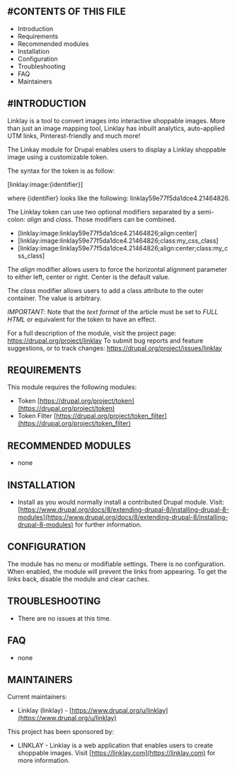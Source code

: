 #CONTENTS OF THIS FILE
---------------------
   
* Introduction
* Requirements
* Recommended modules
* Installation
* Configuration
* Troubleshooting
* FAQ
* Maintainers

#INTRODUCTION
------------

Linklay is a tool to convert images into interactive shoppable images. More than just an image mapping tool, Linklay has inbuilt analytics, auto-applied UTM links, Pinterest-friendly and much more!

The Linkay module for Drupal enables users to display a Linklay shoppable image using a customizable token. 

The syntax for the token is as follow:

[linklay:image:{identifier}]

where {identifier} looks like the following: linklay59e77f5da1dce4.21464826.

The Linklay token can use two optional modifiers separated by a semi-colon: _align_ and _class_. Those modifiers can be combined.

* [linklay:image:linklay59e77f5da1dce4.21464826;align:center]
* [linklay:image:linklay59e77f5da1dce4.21464826;class:my_css_class]
* [linklay:image:linklay59e77f5da1dce4.21464826;align:center;class:my_css_class]

The _align_ modifier allows users to force the horizontal alignment parameter to either left, center or right. Center is the default value. 

The _class_ modifier allows users to add a class attribute to the outer container. The value is arbitrary. 

*IMPORTANT*: Note that the _text format_ of the article must be set to *FULL HTML* or equivalent for the token to have an effect. 

For a full description of the module, visit the project page: https://drupal.org/project/linklay
To submit bug reports and feature suggestions, or to track changes: https://drupal.org/project/issues/linklay


REQUIREMENTS
------------

This module requires the following modules:

* Token [https://drupal.org/project/token](https://drupal.org/project/token)
* Token Filter [https://drupal.org/project/token_filter](https://drupal.org/project/token_filter)


RECOMMENDED MODULES
-------------------

* none


INSTALLATION
------------
 
* Install as you would normally install a contributed Drupal module. Visit: [https://www.drupal.org/docs/8/extending-drupal-8/installing-drupal-8-modules](https://www.drupal.org/docs/8/extending-drupal-8/installing-drupal-8-modules) for further information.


CONFIGURATION
-------------

The module has no menu or modifiable settings. There is no configuration. When enabled, the module will prevent the links from appearing. To get the links back, disable the module and clear caches.


TROUBLESHOOTING
---------------

* There are no issues at this time.

FAQ
---

* none

MAINTAINERS
-----------

Current maintainers:
 * Linklay (linklay) - [https://www.drupal.org/u/linklay](https://www.drupal.org/u/linklay)

This project has been sponsored by:
 * LINKLAY - Linklay is a web application that enables users to create shoppable images. Visit [https://linklay.com](https://linklay.com) for more information.

